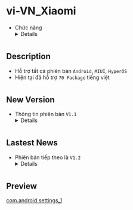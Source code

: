 # vi-VN_Xiaomi
- Chức năng<details>
Thêm `Tiếng Việt` cho `ROM` không hỗ trợ </details>

#
## Description
- Hỗ trợ tất cả phiên bản `Android`, `MIUI`, `HyperOS`
- Hiện tại đã hỗ trợ `70 Package` tiếng việt

#
## New Version
- Thông tin phiên bản `V1.1` <details>
Phiên bản này hỗ trợ `70 Package` </details>

#
## Lastest News
- Phiên bản tiếp theo là `V1.2` <details>
Phiên bản mới này sẽ hỗ trợ thêm `Âm Lịch`
và `Siêu Hình Nền` cho các máy không hỗ trợ </details>

#
## Preview
[com.android.settings_1](https://github.com/YuYu-VN/vi-VN_Xiaomi/blob/YuYu/com.android.settings_1.jpg)
